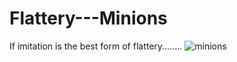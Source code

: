 # Flattery---Minions
If imitation is the best form of flattery........
![minions](https://user-images.githubusercontent.com/92450856/196455582-834edcc8-75ec-47b2-b027-e946556f2a1e.jpg)

